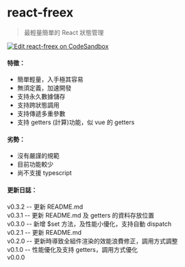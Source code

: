 # react-freex

> 最輕量簡單的 React 狀態管理

[![Edit react-freex on CodeSandbox](https://codesandbox.io/static/img/play-codesandbox.svg)](https://codesandbox.io/s/react-freex-h5dk6)

#### 特徵：

- 簡單輕量，入手極其容易
- 無須定義，加速開發
- 支持永久數據儲存
- 支持跨狀態調用
- 支持傳遞多重參數
- 支持 getters (計算)功能，似 vue 的 getters

#### 劣勢：

- 沒有嚴謹的規範
- 目前功能較少
- 尚不支援 typescript

#### 更新日誌：

v0.3.2 -- 更新 README.md  
v0.3.1 -- 更新 README.md 及 getters 的資料存放位置  
v0.3.0 -- 新增 $set 方法，及性能小優化，支持自動 dispatch  
v0.2.1 -- 更新 README.md  
v0.2.0 -- 更新時導致全組件渲染的效能浪費修正，調用方式調整  
v0.1.0 -- 性能優化及支持 getters，調用方式優化  
v0.0.0  